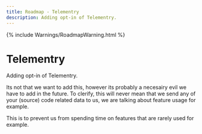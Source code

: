 ```yaml
---
title: Roadmap - Telementry
description: Adding opt-in of Telementry.
---
```

{% include Warnings/RoadmapWarning.html %}

# Telementry
Adding opt-in of Telementry.

Its not that we want to add this, however its probably a necesairy evil we have to add in the future.
To clerify, this will never mean that we send any of your (source) code related data to us, we are talking about feature usage for example.

This is to prevent us from spending time on features that are rarely used for example.
